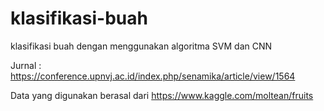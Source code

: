 # klasifikasi-buah
klasifikasi buah dengan menggunakan algoritma SVM dan CNN

Jurnal : https://conference.upnvj.ac.id/index.php/senamika/article/view/1564

Data yang digunakan berasal dari https://www.kaggle.com/moltean/fruits
